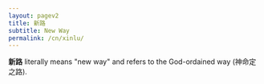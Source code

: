 ```yaml
---
layout: pagev2
title: 新路
subtitle: New Way
permalink: /cn/xinlu/
---
```


**新路** literally means "new way" and refers to the God-ordained way (神命定之路).